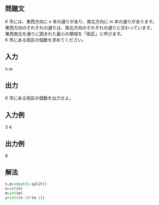 ## 問題文
K 市には、東西方向に n 本の通りがあり、南北方向に m 本の通りがあります。  
東西方向のそれぞれの通りは、南北方向のそれぞれの通りと交わっています。  
東西南北を通りに囲まれた最小の領域を「街区」と呼びます。  
K 市にある街区の個数を求めてください。
## 入力
n m
## 出力
K 市にある街区の個数を出力せよ。
## 入力例
3 4
## 出力例
6
## 解法

```python
n,m=input().split()
n=int(n)
m=int(m)
print((n-1)*(m-1))